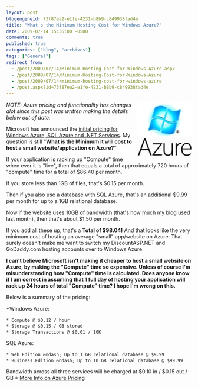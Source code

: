 ```yaml
---
layout: post
blogengineid: 73f87ea2-e1fe-4231-b8b9-c849938fad4e
title: "What's the Minimum Hosting Cost for Windows Azure?"
date: 2009-07-14 15:36:00 -0500
comments: true
published: true
categories: ["blog", "archives"]
tags: ["General"]
redirect_from: 
  - /post/2009/07/14/Minimum-Hosting-Cost-for-Windows-Azure.aspx
  - /post/2009/07/14/Minimum-Hosting-Cost-for-Windows-Azure
  - /post/2009/07/14/minimum-hosting-cost-for-windows-azure
  - /post.aspx?id=73f87ea2-e1fe-4231-b8b9-c849938fad4e
---
```

<!-- more -->

<img style="float: right;" src="/files/2009/7/azure-logo.jpg" alt="" />

*NOTE: Azure pricing and functionality has changes alot since this post was written making the details below out of date.*

Microsoft has announced the <a href="http://blogs.msdn.com/windowsazure/archive/2009/07/14/confirming-commercial-availability-and-announcing-business-model.aspx">initial pricing for Windows Azure, SQL Azure and .NET Services</a>. My question is still "**What is the Minimum it will cost to host a small website/application on Azure?**"

If your application is racking up "Compute" time when ever it is "live", then that equals a total of approximately 720 hours of "compute" time for a total of $86.40 per month.

If you store less than 1GB of files, that's $0.15 per month.

Then if you also use a database with SQL Azure, that's an additional $9.99 per month for up to a 1GB relational database.

Now if the website uses 10GB of bandwidth (that's how much my blog used last month), then that's about $1.50 per month.

If you add all these up, that's a **Total of $98.04!** And that looks like the very minimum cost of hosting an average "small" app/website on Azure. That surely doesn't make me want to switch my DiscountASP.NET and GoDaddy.com hosting accounts over to Windows Azure.

**I can't believe Microsoft isn't making it cheaper to host a small website on Azure, by making the "Compute" time so expensive. Unless of course I'm misunderstanding how "Compute" time is calculated. Does anyone know if I am correct in assuming that 1 full day of hosting your application will rack up 24 hours of total "Compute" time? I hope I'm wrong on this.**

Below is a summary of the pricing:

*Windows Azure:

    * Compute @ $0.12 / hour
    * Storage @ $0.15 / GB stored
    * Storage Transactions @ $0.01 / 10K

SQL Azure:

    * Web Edition &ndash; Up to 1 GB relational database @ $9.99
    * Business Edition &ndash; Up to 10 GB relational database @ $99.99

Bandwidth across all three services will be charged at $0.10 in / $0.15 out / GB
*
<a href="http://blogs.msdn.com/windowsazure/archive/2009/07/14/confirming-commercial-availability-and-announcing-business-model.aspx">More Info on Azure Pricing</a>
